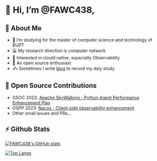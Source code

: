 # 👋 Hi, I’m @FAWC438, 

## 🎉 About Me

- 🏫 I’m studying for the master of computer science and technology of BUPT
- 💻 My research direction is computer network
- 👀 Interested in clould native, especially Observability
- 🌱 An open source enthusiast
- ✍ Sometimes I write [blog](https://alrisha.cn/) to record my daiy study

## 🥇 Open Source Contributions

- GSOC 2023: [Apache SkyWalking - Python Agent Performance Enhancement Plan](https://summerofcode.withgoogle.com/programs/2023/projects/M7qsJ2mB)
- OSPP 2023: [Nacos - Client-side observability enhancement](https://summer-ospp.ac.cn/org/prodetail/23ab10353?lang=zh&list=pro)
- Other small issues and PRs...

## ⚡ Github Stats

[![FAWC438's GitHub stats](https://github-readme-stats.vercel.app/api?username=FAWC438&hide=issues&count_private=true&show_icons=true&bg_color=30,e96443,904e95&title_color=fff&text_color=fff)](https://github.com/anuraghazra/github-readme-stats)

[![Top Langs](https://github-readme-stats.vercel.app/api/top-langs/?username=FAWC438&layout=compact&hide=javascript,html,css)](https://github.com/anuraghazra/github-readme-stats)

<!---
FAWC438/FAWC438 is a ✨ special ✨ repository because its `README.md` (this file) appears on your GitHub profile.
You can click the Preview link to take a look at your changes.
--->
